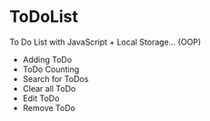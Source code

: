 # ToDoList
To Do List with JavaScript + Local Storage... (OOP)

* Adding ToDo
* ToDo Counting
* Search for ToDos
* Clear all ToDo
* Edit ToDo
* Remove ToDo
